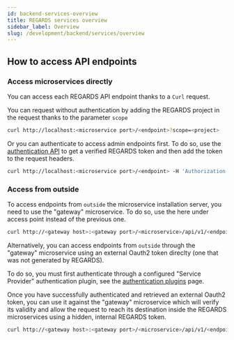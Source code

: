 ```yaml
---
id: backend-services-overview
title: REGARDS services overview
sidebar_label: Overview
slug: /development/backend/services/overview
---
```


## How to access API endpoints

### Access microservices directly

You can access each REGARDS API endpoint thanks to a `Curl` request.

You can request without authentication by adding the REGARDS project in the request thanks to the parameter `scope`

```bash
curl http://localhost:<microservice port>/<endpoint>?scope=<project>
```

Or you can authenticate to access admin endpoints first. To do so, use the [authentication API](../authentication/api/) to get a verified REGARDS token and then add the token to the request headers.

```bash
curl http://localhost:<microservice port>/<endpoint> -H 'Authorization: bearer <token>'
```

### Access from outside

To access endpoints from `outside` the microservice installation server, you need to use the "gateway" microservice. To do so, use the here under access point instead of the previous one.

```bash
curl http://<gateway host>:<gateway port>/<microservice>/api/v1/<endpoint>
```

Alternatively, you can access endpoints from `outside` through the "gateway" microservice using an external Oauth2 token direclty (one that was not generated by REGARDS).

To do so, you must first authenticate through a configured "Service Provider" authentication plugin, see the [authentication plugins](../authentication/plugins/) page.

Once you have successfully authenticated and retrieved an external Oauth2 token, you can use it against the "gateway" microservice which will verify its validity and allow the request to reach its destination inside the REGARDS microservices using a hidden, internal REGARDS token.

```bash
curl http://<gateway host>:<gateway port>/<microservice>/api/v1/<endpoint> -H 'Authorization: bearer <sso token>'
```
